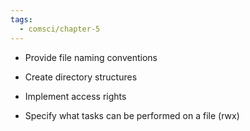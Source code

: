```yaml
---
tags:
  - comsci/chapter-5
---
```


- Provide file naming conventions
    
- Create directory structures
    
- Implement access rights
    
- Specify what tasks can be performed on a file (rwx)